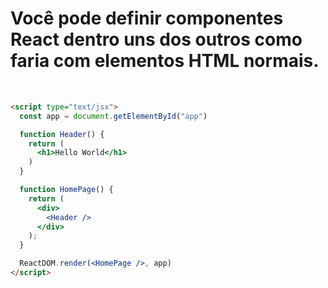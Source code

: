 # Você pode definir componentes React dentro uns dos outros como faria com elementos HTML normais.

<br />

```html {all|10}
<script type="text/jsx">
  const app = document.getElementById("app")

  function Header() {
    return (
      <h1>Hello World</h1>
    )
  }

  function HomePage() {
    return (
      <div>
        <Header />
      </div>
    );
  }

  ReactDOM.render(<HomePage />, app)
</script>
```

<style>
code {
  @apply text-xl !important;
}
</style>

<!-- 
- para diferenciar do HTML e JavaScript simples.
-->